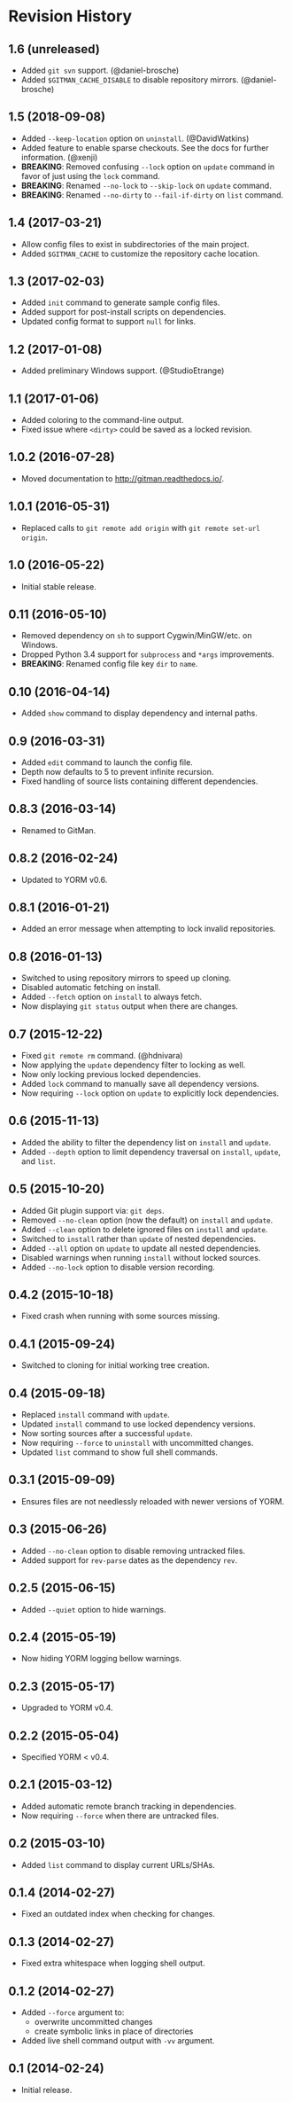 # Revision History

## 1.6 (unreleased)

- Added `git svn` support. (@daniel-brosche)
- Added `$GITMAN_CACHE_DISABLE` to disable repository mirrors. (@daniel-brosche)

## 1.5 (2018-09-08)

- Added `--keep-location` option on `uninstall`. (@DavidWatkins)
- Added feature to enable sparse checkouts. See the docs for further information. (@xenji)
- **BREAKING**: Removed confusing `--lock` option on `update` command in favor of just using the `lock` command.
- **BREAKING**: Renamed `--no-lock` to `--skip-lock` on `update` command.
- **BREAKING**: Renamed `--no-dirty` to `--fail-if-dirty` on `list` command.

## 1.4 (2017-03-21)

- Allow config files to exist in subdirectories of the main project.
- Added `$GITMAN_CACHE` to customize the repository cache location.

## 1.3 (2017-02-03)

- Added `init` command to generate sample config files.
- Added support for post-install scripts on dependencies.
- Updated config format to support `null` for links.

## 1.2 (2017-01-08)

- Added preliminary Windows support. (@StudioEtrange)

## 1.1 (2017-01-06)

- Added coloring to the command-line output.
- Fixed issue where `<dirty>` could be saved as a locked revision.

## 1.0.2 (2016-07-28)

- Moved documentation to http://gitman.readthedocs.io/.

## 1.0.1 (2016-05-31)

- Replaced calls to `git remote add origin` with `git remote set-url origin`.

## 1.0 (2016-05-22)

- Initial stable release.

## 0.11 (2016-05-10)

- Removed dependency on `sh` to support Cygwin/MinGW/etc. on Windows.
- Dropped Python 3.4 support for `subprocess` and `*args` improvements.
- **BREAKING**: Renamed config file key `dir` to `name`.

## 0.10 (2016-04-14)

- Added `show` command to display dependency and internal paths.

## 0.9 (2016-03-31)

- Added `edit` command to launch the config file.
- Depth now defaults to 5 to prevent infinite recursion.
- Fixed handling of source lists containing different dependencies.

## 0.8.3 (2016-03-14)

- Renamed to GitMan.

## 0.8.2 (2016-02-24)

- Updated to YORM v0.6.

## 0.8.1 (2016-01-21)

- Added an error message when attempting to lock invalid repositories.

## 0.8 (2016-01-13)

- Switched to using repository mirrors to speed up cloning.
- Disabled automatic fetching on install.
- Added `--fetch` option on `install` to always fetch.
- Now displaying `git status` output when there are changes.

## 0.7 (2015-12-22)

- Fixed `git remote rm` command. (@hdnivara)
- Now applying the `update` dependency filter to locking as well.
- Now only locking previous locked dependencies.
- Added `lock` command to manually save all dependency versions.
- Now requiring `--lock` option on `update` to explicitly lock dependencies.

## 0.6 (2015-11-13)

- Added the ability to filter the dependency list on `install` and `update`.
- Added `--depth` option to limit dependency traversal on `install`, `update`, and `list`.

## 0.5 (2015-10-20)

- Added Git plugin support via: `git deps`.
- Removed `--no-clean` option (now the default) on `install` and `update`.
- Added `--clean` option to delete ignored files on `install` and `update`.
- Switched to `install` rather than `update` of nested dependencies.
- Added `--all` option on `update` to update all nested dependencies.
- Disabled warnings when running `install` without locked sources.
- Added `--no-lock` option to disable version recording.

## 0.4.2 (2015-10-18)

- Fixed crash when running with some sources missing.

## 0.4.1 (2015-09-24)

- Switched to cloning for initial working tree creation.

## 0.4 (2015-09-18)

- Replaced `install` command with `update`.
- Updated `install` command to use locked dependency versions.
- Now sorting sources after a successful `update`.
- Now requiring `--force` to `uninstall` with uncommitted changes.
- Updated `list` command to show full shell commands.

## 0.3.1 (2015-09-09)

- Ensures files are not needlessly reloaded with newer versions of YORM.

## 0.3 (2015-06-26)

- Added `--no-clean` option to disable removing untracked files.
- Added support for `rev-parse` dates as the dependency `rev`.

## 0.2.5 (2015-06-15)

- Added `--quiet` option to hide warnings.

## 0.2.4 (2015-05-19)

- Now hiding YORM logging bellow warnings.

## 0.2.3 (2015-05-17)

- Upgraded to YORM v0.4.

## 0.2.2 (2015-05-04)

- Specified YORM < v0.4.

## 0.2.1 (2015-03-12)

- Added automatic remote branch tracking in dependencies.
- Now requiring `--force` when there are untracked files.

## 0.2 (2015-03-10)

- Added `list` command to display current URLs/SHAs.

## 0.1.4 (2014-02-27)

- Fixed an outdated index when checking for changes.

## 0.1.3 (2014-02-27)

- Fixed extra whitespace when logging shell output.

## 0.1.2 (2014-02-27)

- Added `--force` argument to:
    - overwrite uncommitted changes
    - create symbolic links in place of directories
- Added live shell command output with `-vv` argument.

## 0.1 (2014-02-24)

- Initial release.
